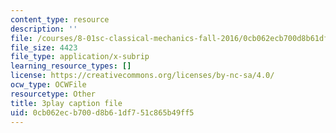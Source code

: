 ```yaml
---
content_type: resource
description: ''
file: /courses/8-01sc-classical-mechanics-fall-2016/0cb062ecb700d8b61df751c865b49ff5_W3TqFzVh_rE.srt
file_size: 4423
file_type: application/x-subrip
learning_resource_types: []
license: https://creativecommons.org/licenses/by-nc-sa/4.0/
ocw_type: OCWFile
resourcetype: Other
title: 3play caption file
uid: 0cb062ec-b700-d8b6-1df7-51c865b49ff5
---
```

